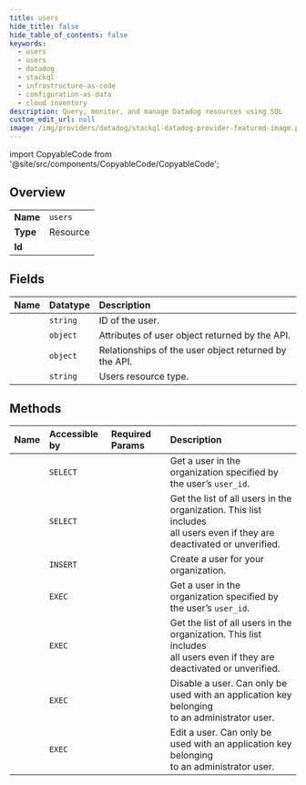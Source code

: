 ```yaml
---
title: users
hide_title: false
hide_table_of_contents: false
keywords:
  - users
  - users
  - datadog    
  - stackql
  - infrastructure-as-code
  - configuration-as-data
  - cloud inventory
description: Query, monitor, and manage Datadog resources using SQL
custom_edit_url: null
image: /img/providers/datadog/stackql-datadog-provider-featured-image.png
---
```


import CopyableCode from '@site/src/components/CopyableCode/CopyableCode';




## Overview
<table><tbody>
<tr><td><b>Name</b></td><td><code>users</code></td></tr>
<tr><td><b>Type</b></td><td>Resource</td></tr>
<tr><td><b>Id</b></td><td><CopyableCode code="datadog.users.users" /></td></tr>
</tbody></table>

## Fields
| Name | Datatype | Description |
|:-----|:---------|:------------|
| <CopyableCode code="id" /> | `string` | ID of the user. |
| <CopyableCode code="attributes" /> | `object` | Attributes of user object returned by the API. |
| <CopyableCode code="relationships" /> | `object` | Relationships of the user object returned by the API. |
| <CopyableCode code="type" /> | `string` | Users resource type. |
## Methods
| Name | Accessible by | Required Params | Description |
|:-----|:--------------|:----------------|:------------|
| <CopyableCode code="get_user" /> | `SELECT` | <CopyableCode code="user_id, dd_site" /> | Get a user in the organization specified by the user’s `user_id`. |
| <CopyableCode code="list_users" /> | `SELECT` | <CopyableCode code="dd_site" /> | Get the list of all users in the organization. This list includes<br />all users even if they are deactivated or unverified. |
| <CopyableCode code="create_user" /> | `INSERT` | <CopyableCode code="data__data, dd_site" /> | Create a user for your organization. |
| <CopyableCode code="_get_user" /> | `EXEC` | <CopyableCode code="user_id, dd_site" /> | Get a user in the organization specified by the user’s `user_id`. |
| <CopyableCode code="_list_users" /> | `EXEC` | <CopyableCode code="dd_site" /> | Get the list of all users in the organization. This list includes<br />all users even if they are deactivated or unverified. |
| <CopyableCode code="disable_user" /> | `EXEC` | <CopyableCode code="user_id, dd_site" /> | Disable a user. Can only be used with an application key belonging<br />to an administrator user. |
| <CopyableCode code="update_user" /> | `EXEC` | <CopyableCode code="user_id, data__data, dd_site" /> | Edit a user. Can only be used with an application key belonging<br />to an administrator user. |
